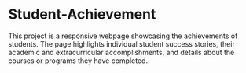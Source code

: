 # Student-Achievement
This project is a responsive webpage showcasing the achievements of students. The page highlights individual student success stories, their academic and extracurricular accomplishments, and details about the courses or programs they have completed.
